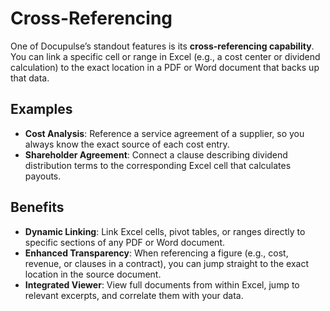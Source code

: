 # Cross-Referencing

One of Docupulse’s standout features is its **cross-referencing capability**. You can link a specific cell or range in Excel (e.g., a cost center or dividend calculation) to the exact location in a PDF or Word document that backs up that data.

## Examples

- **Cost Analysis**: Reference a service agreement of a supplier, so you always know the exact source of each cost entry.
- **Shareholder Agreement**: Connect a clause describing dividend distribution terms to the corresponding Excel cell that calculates payouts.

## Benefits

- **Dynamic Linking**: Link Excel cells, pivot tables, or ranges directly to specific sections of any PDF or Word document.
- **Enhanced Transparency**: When referencing a figure (e.g., cost, revenue, or clauses in a contract), you can jump straight to the exact location in the source document.
- **Integrated Viewer**: View full documents from within Excel, jump to relevant excerpts, and correlate them with your data.
